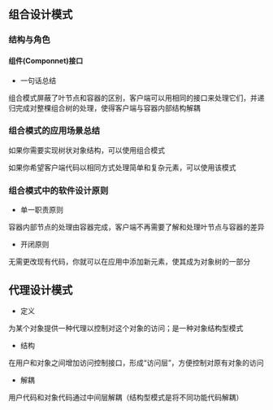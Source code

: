 ## 组合设计模式

### 结构与角色

#### 组件(Componnet)接口



- 一句话总结

组合模式屏蔽了叶节点和容器的区别，客户端可以用相同的接口来处理它们，并递归完成对整棵组合树的处理，使得客户端与容器内部结构解耦

### 组合模式的应用场景总结

如果你需要实现树状对象结构，可以使用组合模式

如果你希望客户端代码以相同方式处理简单和复杂元素，可以使用该模式

### 组合模式中的软件设计原则

- 单一职责原则

容器内部节点的处理由容器完成，客户端不再需要了解和处理叶节点与容器的差异

- 开闭原则

无需更改现有代码，你就可以在应用中添加新元素，使其成为对象树的一部分

## 代理设计模式

- 定义

为某个对象提供一种代理以控制对这个对象的访问；是一种对象结构型模式

- 结构

在用户和对象之间增加访问控制接口，形成“访问层”，方便控制对原有对象的访问

- 解耦

用户代码和对象代码通过中间层解耦（结构型模式是将不同功能代码解耦）
